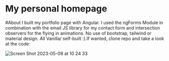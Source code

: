 # My personal homepage

#About 
I built my portfolio page with Angular. I used the ngForms Module in combination with the email JS library for my contact form and intersection observers for the flying in animations. No use of bootstrap, tailwind or material design. All Vanilla/ self-built :).If wanted, clone repo and take a look at the code: 


![Screen Shot 2023-05-08 at 10 24 33](https://user-images.githubusercontent.com/104759604/236774478-b0116b98-6d23-49bd-a9f4-985454bfcc3e.png)
